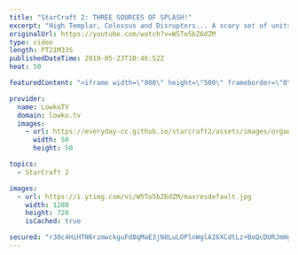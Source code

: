 ```yaml
---
title: "StarCraft 2: THREE SOURCES OF SPLASH!"
excerpt: "High Templar, Colossus and Disruptors... A scary set of units! Subscribe for more videos: http://lowko.tv/youtube More StarCraft 2: https://youtu.be/XGRElTXTFsQ  An awesome game of Terran vs Protoss of professional StarCraft 2 between Clem and ShoWTimE.  Check out Lowko merchandise: http://lowko.tv/merch"
originalUrl: https://youtube.com/watch?v=W5To5bZ6dZM
type: video
length: PT21M33S
publishedDateTime: 2019-05-23T10:46:52Z
heat: 50

featuredContent: "<iframe width=\"800\" height=\"500\" frameborder=\"0\" src=\"https://www.youtube.com/embed/W5To5bZ6dZM\" allow=\"accelerometer; autoplay; encrypted-media; gyroscope; picture-in-picture\" allowfullscreen></iframe>"

provider:
  name: LowkoTV
  domain: lowko.tv
  images:
    - url: https://everyday-cc.github.io/starcraft2/assets/images/organizations/lowko.tv-50x50.jpg
      width: 50
      height: 50

topics:
  - StarCraft 2

images:
  - url: https://i.ytimg.com/vi/W5To5bZ6dZM/maxresdefault.jpg
    width: 1280
    height: 720
    isCached: true

secured: "r30c4HiHTN6rzmwckguFd8qMaE3jN8LuLOPlnWglAI6XCdtLz+BoQcDURJmHgI4Y3v0+tRYozV2ZBwIdnQN2ZvHggiEU21/DRYaHffeu46j2TTMCa/B8zjOdXARntyIJvuVj7p+wi5425TtCTaykYak3LfTIud1qARyyhThM3xEqfntXrWydJDrnwFpkDY0QaKOVwgdC3rtmxVm72kBinEPbvPiPGS03goeIYLZzSCG6xLau7rcO6fgpqsO1yH3NcOae6jGZD7Z62mEEmwYEdX6+sJst+i1lhdZas2VI3mA/KIVDpaYb6FotNlIEaEYzU+oiYQXe+8hN6BJiXl1Y8jQVetf9u0Ufe++X0q09CGF2czwH4anAoIFnNhZ2xdSoiuxUnNdXO+nZJnd9W3uzqL9/yc5/FCDfkmu8K9gT7DM=;ky6tt92koa6e/1C2gUe5sQ=="
---
```


